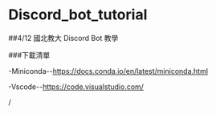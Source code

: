 # Discord_bot_tutorial
##4/12 國北教大 Discord Bot 教學

###下載清單 

-Miniconda--https://docs.conda.io/en/latest/miniconda.html

-Vscode--https://code.visualstudio.com/

/
